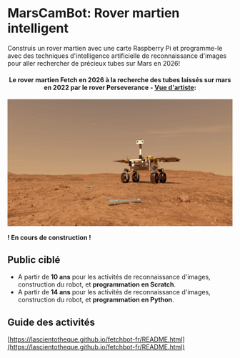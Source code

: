 # MarsCamBot: Rover martien intelligent  

Construis un rover martien avec une carte Raspberry Pi et programme-le avec des techniques  d'intelligence artificielle de reconnaissance d'images pour aller rechercher de précieux tubes sur Mars en 2026!



<div align="center">
<h4>Le rover martien Fetch en 2026 à la recherche des tubes laissés sur mars en 2022 par le rover Perseverance - <a href="https://mars.nasa.gov/resources/24761/fetch-rover-approaching-sample-tubes-artists-concept/">Vue d'artiste</a>:</h4> 
</div>

<img src="images/fetch-rover.jpg" alt="drawing" width="600"></img>


**! En cours de construction !**

## Public ciblé

* A partir de **10 ans** pour les activités de reconnaissance d'images, construction du robot, et **programmation en Scratch**.
* A partir de **14 ans** pour les activités de reconnaissance d'images, construction du robot, et **programmation en Python**.

## Guide des activités

[https://lascientotheque.github.io/fetchbot-fr/README.html](https://lascientotheque.github.io/fetchbot-fr/README.html)

